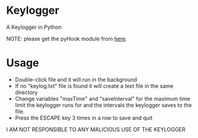 # Keylogger

A Keylogger in Python

NOTE: please get the pyHook module from [here](https://github.com/Answeror/pyhook_py3k).

# Usage
- Double-click file and it will run in the background
- If no "keylog.txt" file is found it will create a text file in the same directory
- Change variables "maxTime" and "saveInterval" for the maximum time limit the keylogger runs for and the intervals the keylogger saves to the file.
- Press the ESCAPE key 3 times in a row to save and quit

I AM NOT RESPONSIBLE TO ANY MALICIOUS USE OF THE KEYLOGGER

